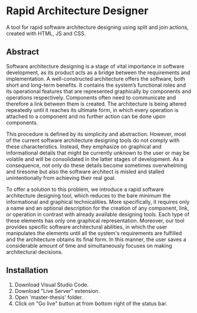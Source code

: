 # Rapid Architecture Designer

A tool for rapid software architecture designing using split and join actions, created with HTML, JS and CSS.

## Abstract

Software architecture designing is a stage of vital importance in software development, as its
product acts as a bridge between the requirements and implementation. A well-constructed
architecture offers the software, both short and long-term benefits. It contains the system’s
functional roles and its operational features that are represented graphically by components
and operations respectively. Components often need to communicate and therefore a link
between them is created. The architecture is being altered repeatedly until it reaches its
ultimate form, in which every operation is attached to a component and no further action can
be done upon components.

This procedure is defined by its simplicity and abstraction. However, most of the current
software architecture designing tools do not comply with these characteristics. Instead, they
emphasize on graphical and informational details that might be currently unknown to the user
or may be volatile and will be consolidated in the latter stages of development. As a
consequence, not only do these details become sometimes overwhelming and tiresome but
also the software architect is misled and stalled unintentionally from achieving their real goal.

To offer a solution to this problem, we introduce a rapid software architecture designing tool,
which reduces to the bare minimum the informational and graphical technicalities. More
specifically, it requires only a name and an optional description for the creation of any
component, link, or operation in contrast with already available designing tools. Each type of
these elements has only one graphical representation. Moreover, our tool provides specific
software architectural abilities, in which the user manipulates the elements until all the
system's requirements are fulfilled and the architecture obtains its final form. In this manner,
the user saves a considerable amount of time and simultaneously focuses on making
architectural decisions.

## Installation

1) Download Visual Studio Code.
2) Download "Live Server" extension.
3) Open 'master-thesis' folder.
4) Click on "Go live" button at from bottom right of the status bar.